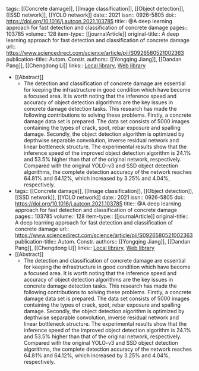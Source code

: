 tags:: [[Concrete damage]], [[Image classification]], [[Object detection]], [[SSD network]], [[YOLO network]]
date:: 2021
issn:: 0926-5805
doi:: https://doi.org/10.1016/j.autcon.2021.103785
title:: @A deep learning approach for fast detection and classification of concrete damage
pages:: 103785
volume:: 128
item-type:: [[journalArticle]]
original-title:: A deep learning approach for fast detection and classification of concrete damage
url:: https://www.sciencedirect.com/science/article/pii/S0926580521002363
publication-title:: Autom. Constr.
authors:: [[Yongqing Jiang]], [[Dandan Pang]], [[Chengdong Li]]
links:: [Local library](zotero://select/library/items/LQJ4TMBF), [Web library](https://www.zotero.org/users/9756735/items/LQJ4TMBF)

- [[Abstract]]
	- The detection and classification of concrete damage are essential for keeping the infrastructure in good condition which have become a focused area. It is worth noting that the inference speed and accuracy of object detection algorithms are the key issues in concrete damage detection tasks. This research has made the following contributions to solving these problems. Firstly, a concrete damage data set is prepared. The data set consists of 5000 images containing the types of crack, spot, rebar exposure and spalling damage. Secondly, the object detection algorithm is optimized by depthwise separable convolution, inverse residual network and linear bottleneck structure. The experimental results show that the inference speed of the improved object detection algorithm is 24.1% and 53.5% higher than that of the original network, respectively. Compared with the original YOLO-v3 and SSD object detection algorithms, the complete detection accuracy of the network reaches 64.81% and 64.12%, which increased by 3.25% and 4.04%, respectively.
- tags:: [[Concrete damage]], [[Image classification]], [[Object detection]], [[SSD network]], [[YOLO network]]
  date:: 2021
  issn:: 0926-5805
  doi:: https://doi.org/10.1016/j.autcon.2021.103785
  title:: @A deep learning approach for fast detection and classification of concrete damage
  pages:: 103785
  volume:: 128
  item-type:: [[journalArticle]]
  original-title:: A deep learning approach for fast detection and classification of concrete damage
  url:: https://www.sciencedirect.com/science/article/pii/S0926580521002363
  publication-title:: Autom. Constr.
  authors:: [[Yongqing Jiang]], [[Dandan Pang]], [[Chengdong Li]]
  links:: [Local library](zotero://select/library/items/LQJ4TMBF), [Web library](https://www.zotero.org/users/9756735/items/LQJ4TMBF)
- [[Abstract]]
	- The detection and classification of concrete damage are essential for keeping the infrastructure in good condition which have become a focused area. It is worth noting that the inference speed and accuracy of object detection algorithms are the key issues in concrete damage detection tasks. This research has made the following contributions to solving these problems. Firstly, a concrete damage data set is prepared. The data set consists of 5000 images containing the types of crack, spot, rebar exposure and spalling damage. Secondly, the object detection algorithm is optimized by depthwise separable convolution, inverse residual network and linear bottleneck structure. The experimental results show that the inference speed of the improved object detection algorithm is 24.1% and 53.5% higher than that of the original network, respectively. Compared with the original YOLO-v3 and SSD object detection algorithms, the complete detection accuracy of the network reaches 64.81% and 64.12%, which increased by 3.25% and 4.04%, respectively.